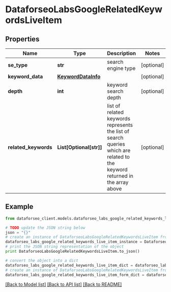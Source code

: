 # DataforseoLabsGoogleRelatedKeywordsLiveItem


## Properties

Name | Type | Description | Notes
------------ | ------------- | ------------- | -------------
**se_type** | **str** | search engine type | [optional] 
**keyword_data** | [**KeywordDataInfo**](KeywordDataInfo.md) |  | [optional] 
**depth** | **int** | keyword search depth | [optional] 
**related_keywords** | **List[Optional[str]]** | list of related keywords represents the list of search queries which are related to the keyword returned in the array above | [optional] 

## Example

```python
from dataforseo_client.models.dataforseo_labs_google_related_keywords_live_item import DataforseoLabsGoogleRelatedKeywordsLiveItem

# TODO update the JSON string below
json = "{}"
# create an instance of DataforseoLabsGoogleRelatedKeywordsLiveItem from a JSON string
dataforseo_labs_google_related_keywords_live_item_instance = DataforseoLabsGoogleRelatedKeywordsLiveItem.from_json(json)
# print the JSON string representation of the object
print DataforseoLabsGoogleRelatedKeywordsLiveItem.to_json()

# convert the object into a dict
dataforseo_labs_google_related_keywords_live_item_dict = dataforseo_labs_google_related_keywords_live_item_instance.to_dict()
# create an instance of DataforseoLabsGoogleRelatedKeywordsLiveItem from a dict
dataforseo_labs_google_related_keywords_live_item_form_dict = dataforseo_labs_google_related_keywords_live_item.from_dict(dataforseo_labs_google_related_keywords_live_item_dict)
```
[[Back to Model list]](../README.md#documentation-for-models) [[Back to API list]](../README.md#documentation-for-api-endpoints) [[Back to README]](../README.md)


